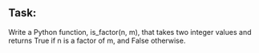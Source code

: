 ## Task:
Write a Python function, is_factor(n, m), that takes two integer values and returns True if n is a factor of m, and False otherwise.
